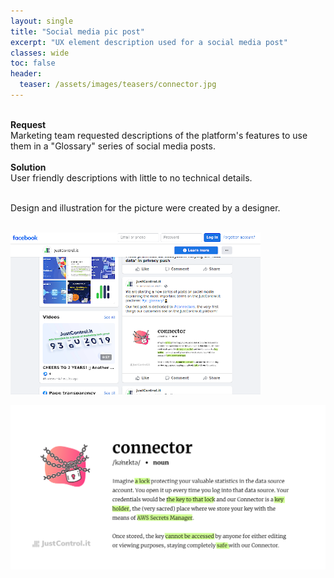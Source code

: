 ```yaml
---
layout: single
title: "Social media pic post"
excerpt: "UX element description used for a social media post"
classes: wide
toc: false
header:
  teaser: /assets/images/teasers/connector.jpg
---
```


<div class="sampleinfo">

  <br>
  <strong>Request</strong><br>
  Marketing team requested descriptions of the platform's features to use them in a "Glossary" series of social media posts.<br><br>
  <strong>Solution</strong><br>
  User friendly descriptions with little to no technical details.<br><br>
  
  Design and illustration for the picture were created by a designer.<br><br> 

  <a href="/assets/images/connector_fbfeed.png"><img class="align-center dropshadow" src="/assets/images/connector_fbfeed_prev.png"></a><br>

</div>

<img class="align-center dropshadow" src="/assets/images/teasers/connector.jpg">